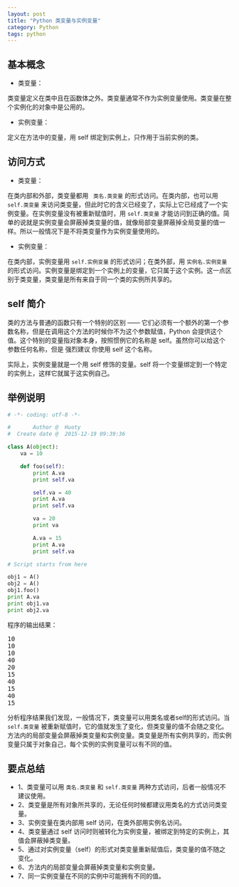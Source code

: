 ```yaml
---
layout: post
title: "Python 类变量与实例变量"
category: Python
tags: python
---
```


## 基本概念

- 类变量：

类变量定义在类中且在函数体之外。类变量通常不作为实例变量使用。类变量在整个实例化的对象中是公用的。

- 实例变量：

定义在方法中的变量，用 self 绑定到实例上，只作用于当前实例的类。

## 访问方式

- 类变量：

在类内部和外部，类变量都用 ` 类名.类变量` 的形式访问。在类内部，也可以用 `self.类变量` 来访问类变量，但此时它的含义已经变了，实际上它已经成了一个实例变量。在实例变量没有被重新赋值时，用 `self.类变量` 才能访问到正确的值。简单的说就是实例变量会屏蔽掉类变量的值，就像局部变量屏蔽掉全局变量的值一样。所以一般情况下是不将类变量作为实例变量使用的。

- 实例变量：  

在类内部，实例变量用 `self.实例变量` 的形式访问；在类外部，用 `实例名.实例变量` 的形式访问。实例变量是绑定到一个实例上的变量，它只属于这个实例。这一点区别于类变量，类变量是所有来自于同一个类的实例所共享的。

## self 简介

类的方法与普通的函数只有一个特别的区别 —— 它们必须有一个额外的第一个参数名称，但是在调用这个方法的时候你不为这个参数赋值，Python 会提供这个值。这个特别的变量指对象本身，按照惯例它的名称是 self。虽然你可以给这个参数任何名称，但是 强烈建议 你使用 self 这个名称。

实际上，实例变量就是一个用 self 修饰的变量。self 将一个变量绑定到一个特定的实例上，这样它就属于这实例自己。

## 举例说明

```python
# -*- coding: utf-8 -*-

#       Author @  Huoty
#  Create date @  2015-12-19 09:39:36

class A(object):
    va = 10

    def foo(self):
        print A.va
        print self.va

        self.va = 40
        print A.va
        print self.va

        va = 20
        print va

        A.va = 15
        print A.va
        print self.va

# Script starts from here

obj1 = A()
obj2 = A()
obj1.foo()
print A.va
print obj1.va
print obj2.va
```

程序的输出结果：

<pre>
10
10
10
40
20
15
40
15
40
15
</pre>

分析程序结果我们发现，一般情况下，类变量可以用类名或者self的形式访问。当 `self.类变量` 被重新赋值时，它的值就发生了变化，但类变量的值不会随之变化。方法内的局部变量会屏蔽掉类变量和实例变量。类变量是所有实例共享的，而实例变量只属于对象自己，每个实例的实例变量可以有不同的值。

## 要点总结

- 1、类变量可以用 `类名.类变量` 和 `self.类变量` 两种方式访问，后者一般情况不建议使用。
- 2、类变量是所有对象所共享的，无论任何时候都建议用类名的方式访问类变量。
- 3、实例变量在类内部用 self 访问，在类外部用实例名访问。
- 4、类变量通过 self 访问时则被转化为实例变量，被绑定到特定的实例上，其值会屏蔽掉类变量。
- 5、通过对实例变量（self）的形式对类变量重新赋值后，类变量的值不随之变化。
- 6、方法内的局部变量会屏蔽掉类变量和实例变量。
- 7、同一实例变量在不同的实例中可能拥有不同的值。
